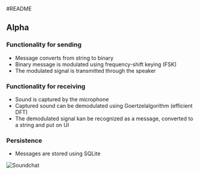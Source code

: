 #README

## Alpha

### Functionality for sending

- Message converts from string to binary
- Binary message is modulated using frequency-shift keying (FSK)
- The modulated signal is transmitted through the speaker

### Functionality for receiving 

- Sound is captured by the microphone
- Captured sound can be demodulated using Goertzelalgorithm (efficient DFT)
- The demodulated signal kan be recognized as a message, converted to a string and put on UI

### Persistence

- Messages are stored using SQLite


![Soundchat](http://f.cl.ly/items/3921343b2m271j1X0V01/Schermafbeelding%202014-04-25%20om%2013.29.59.png)
